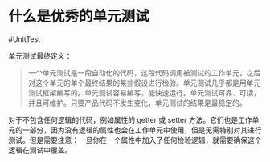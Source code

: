 # 什么是优秀的单元测试
#UnitTest 

单元测试最终定义：

> 一个单元测试是一段自动化的代码，这段代码调用被测试的工作单元，之后对这个单元的单个最终结果的某些假设进行检验。单元测试几乎都是用单元测试框架编写的。单元测试容易编写，能快速运行。单元测试可靠、可读，并且可维护。只要产品代码不发生变化，单元测试的结果是最稳定的。

对于不包含任何逻辑的代码，例如属性的 getter 或 setter 方法。它们也是工作单元的一部分，因为没有逻辑的属性也会在工作单元中使用，但是无需特别对其进行测试。但是需要注意：一旦你在一个属性中加入了任何检验逻辑，就需要确保这个逻辑在测试中覆盖。